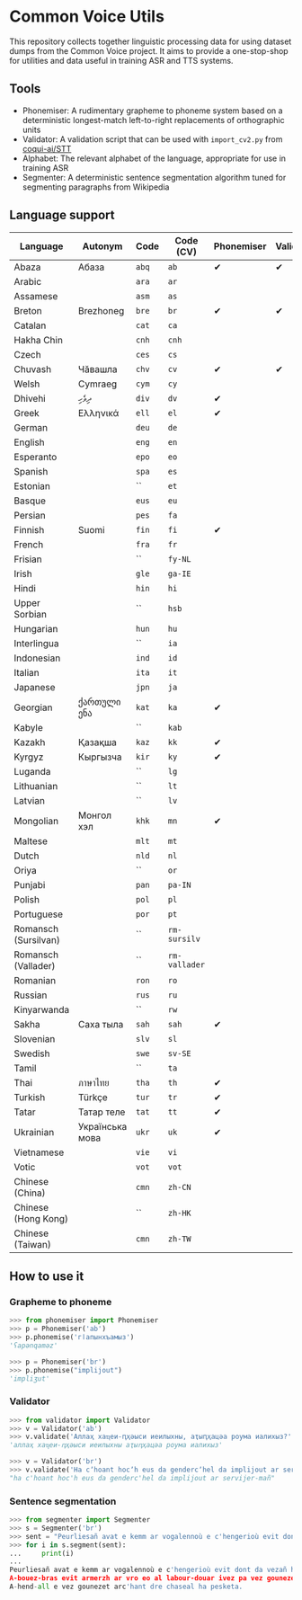 # Common Voice Utils 

This repository collects together linguistic processing data for using dataset
dumps from the Common Voice project. It aims to provide a one-stop-shop for 
utilities and data useful in training ASR and TTS systems.

## Tools

* Phonemiser: A rudimentary grapheme to phoneme system based on a deterministic longest-match left-to-right replacements of orthographic units
* Validator: A validation script that can be used with `import_cv2.py` from [coqui-ai/STT](https://github.com/coqui-ai/STT/)
* Alphabet: The relevant alphabet of the language, appropriate for use in training ASR
* Segmenter: A deterministic sentence segmentation algorithm tuned for segmenting paragraphs from Wikipedia

## Language support 

| Language | Autonym   | Code | Code (CV) | Phonemiser | Validator | Alphabet | Segmenter |
|--------- |---------- |----- |------- |----------- |----------|---------- |------------|
| Abaza    | Абаза     |`abq` | `ab`   | ✔          | ✔         | ✔        |           |
| Arabic       |      |`ara` | `ar`   |            |           |          |            |
| Assamese    |      |`asm` | `as`   |            |           |          |            |
| Breton   | Brezhoneg |`bre` | `br`   | ✔          | ✔         | ✔        |      ✔     |
| Catalan        |      |`cat` | `ca`   |            |           |          |            |
| Hakha Chin       |      |`cnh` | `cnh`   |            |           |          |            |
| Czech       |      |`ces` | `cs`   |            |           |          |            |
| Chuvash  | Чӑвашла |`chv` | `cv`   | ✔          | ✔         | ✔        |      ✔     |
| Welsh       | Cymraeg     |`cym` | `cy`   |            |           |          |            |
| Dhivehi  | ދިވެހި |`div` | `dv`   | ✔          |        |      |         |
| Greek  | Ελληνικά |`ell` | `el`   | ✔          |        |      |         |
| German       |      |`deu` | `de`   |            |           |          |            |
| English       |      |`eng` | `en`   |            |           |          |            |
| Esperanto       |      |`epo` | `eo`   |            |           |          |            |
| Spanish       |      |`spa` | `es`   |            |           |          |            |
| Estonian       |      |`` | `et`   |            |           |          |            |
| Basque       |      |`eus` | `eu`   |            |           |          |            |
| Persian       |      |`pes` | `fa`   |            |           |          |            |
| Finnish       | Suomi     |`fin` | `fi`   | ✔           |           |          |            |
| French       |      |`fra` | `fr`   |            |           |          |            |
| Frisian       |      |`` | `fy-NL`   |            |           |          |            |
| Irish       |      |`gle` | `ga-IE`   |            |           |          |            |
| Hindi       |      |`hin` | `hi`   |            |           |          |            |
| Upper Sorbian       |      |`` | `hsb`   |            |           |          |            |
| Hungarian       |      |`hun` | `hu`   |            |           |          |            |
| Interlingua       |      |`` | `ia`   |            |           |          |            |
| Indonesian       |      |`ind` | `id`   |            |           |          |            |
| Italian       |      |`ita` | `it`   |            |           |          |            |
| Japanese       |      |`jpn` | `ja`   |            |           |          |            |
| Georgian       |  ქართული ენა    |`kat` | `ka`   |    ✔          |           |          |            |
| Kabyle       |      |`` | `kab`   |            |           |          |            |
| Kazakh       | Қазақша     |`kaz` | `kk`   |   ✔          |           |          |            |
| Kyrgyz       | Кыргызча     |`kir` | `ky`   |    ✔         |           |          |            |
| Luganda       |      |`` | `lg`   |            |           |          |            |
| Lithuanian       |      |`` | `lt`   |            |           |          |            |
| Latvian      |      |`` | `lv`   |            |           |          |            |
| Mongolian  | Монгол хэл |`khk` | `mn`   | ✔          |        |      |         |
| Maltese       |      |`mlt` | `mt`   |            |           |          |            |
| Dutch       |      |`nld` | `nl`   |            |           |          |            |
| Oriya       |      |`` | `or`   |            |           |          |            |
| Punjabi       |      |`pan` | `pa-IN`   |            |           |          |            |
| Polish       |      |`pol` | `pl`   |            |           |          |            |
| Portuguese       |      |`por` | `pt`   |            |           |          |            |
| Romansch (Sursilvan)       |      |`` | `rm-sursilv`   |            |           |          |            |
| Romansch (Vallader)       |      |`` | `rm-vallader`   |            |           |          |            |
| Romanian       |      |`ron` | `ro`   |            |           |          |            |
| Russian       |      |`rus` | `ru`   |            |           |          |            |
| Kinyarwanda       |      |`` | `rw`   |            |           |          |            |
| Sakha  | Саха тыла  |`sah` | `sah`   | ✔          |        |      |         |
| Slovenian       |      |`slv` | `sl`   |            |           |          |            |
| Swedish       |      |`swe` | `sv-SE`   |            |           |          |            |
| Tamil       |      |`` | `ta`   |            |           |          |            |
| Thai       | ภาษาไทย     |`tha` | `th`   |    ✔        |           |          |            |
| Turkish      | Türkçe |`tur` | `tr`   |   ✔         |           |          |            |
| Tatar  | Татар теле |`tat` | `tt`   | ✔          |        |      |         |
| Ukrainian       |  Українська мова    |`ukr` | `uk`   |   ✔         |           |          |            |
| Vietnamese       |      |`vie` | `vi`   |            |           |          |            |
| Votic       |      |`vot` | `vot`   |            |           |          |            |
| Chinese (China)       |      |`cmn` | `zh-CN`   |            |           |          |            |
| Chinese (Hong Kong)       |      |`` | `zh-HK`   |            |           |          |            |
| Chinese (Taiwan)       |      |`cmn` | `zh-TW`   |            |           |          |            |

## How to use it

### Grapheme to phoneme

```python
>>> from phonemiser import Phonemiser
>>> p = Phonemiser('ab')
>>> p.phonemise('гӏапынхъамыз')
'ʕapənqaməz'

>>> p = Phonemiser('br')
>>> p.phonemise("implijout")
'impliʒut'
```

### Validator

```python
>>> from validator import Validator
>>> v = Validator('ab')
>>> v.validate('Аллаҳ хаҵеи-ԥҳәыси иеилыхны, аҭыԥҳацәа роума иалихыз?')
'аллаҳ хаҵеи-ԥҳәыси иеилыхны аҭыԥҳацәа роума иалихыз'

>>> v = Validator('br')
>>> v.validate('Ha cʼhoant hocʼh eus da gendercʼhel da implijout ar servijer-mañ ?')
"ha c'hoant hoc'h eus da genderc'hel da implijout ar servijer-mañ"
```

### Sentence segmentation

```python
>>> from segmenter import Segmenter 
>>> s = Segmenter('br')
>>> sent = "Peurliesañ avat e kemm ar vogalennoù e c'hengerioù evit dont da vezañ heñvel ouzh ar vogalennoù en nominativ (d.l.e. ar stumm-meneg), da skouer e hungareg: Aour, tungsten, zink, uraniom, h.a., a vez kavet e kondon Bouryatia. A-bouez-bras evit armerzh ar vro eo al labour-douar ivez pa vez gounezet gwinizh ha legumaj dreist-holl. A-hend-all e vez gounezet arc'hant dre chaseal ha pesketa."
>>> for i in s.segment(sent):
...     print(i)
... 
Peurliesañ avat e kemm ar vogalennoù e c'hengerioù evit dont da vezañ heñvel ouzh ar vogalennoù en nominativ (d.l.e. ar stumm-meneg), da skouer e hungareg: Aour, tungsten, zink, uraniom, h.a., a vez kavet e kondon Bouryatia.
A-bouez-bras evit armerzh ar vro eo al labour-douar ivez pa vez gounezet gwinizh ha legumaj dreist-holl.
A-hend-all e vez gounezet arc'hant dre chaseal ha pesketa.
```

